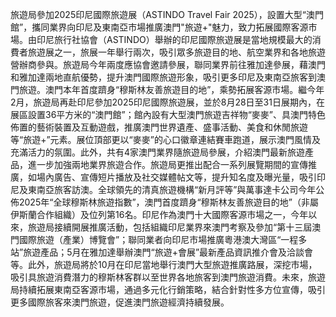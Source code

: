 旅遊局參加2025印尼國際旅遊展（ASTINDO Travel Fair 2025），設置大型“澳門館”，攜同業界向印尼及東南亞市場推廣澳門"旅遊+"魅力，致力拓展國際客源市場。由印尼旅行社協會（ASTINDO）舉辦的印尼國際旅遊展是當地規模最大的消費者旅遊展之一，旅展一年舉行兩次，吸引眾多旅遊目的地、航空業界和各地旅遊營辦商參與。旅遊局今年兩度應協會邀請參展，聯同業界前往雅加達參展，藉澳門和雅加達兩地直航優勢，提升澳門國際旅遊形象，吸引更多印尼及東南亞旅客到澳門旅遊。澳門本年首度躋身“穆斯林友善旅遊目的地”，乘勢拓展客源市場。繼今年2月，旅遊局再赴印尼參加2025印尼國際旅遊展，並於8月28日至31日展期內，在展區設置36平方米的“澳門館”；館內設有大型澳門旅遊吉祥物“麥麥”、具澳門特色佈置的藝術裝置及互動遊戲，推廣澳門世界遺產、盛事活動、美食和休閒旅遊等“旅遊+”元素。展位頂部更以“麥麥”的心口徽章連結賽車跑道，展示澳門風情及充滿活力的氛圍。此外，共有4家澳門業界隨旅遊局參展，介紹澳門最新旅遊產品，進一步加強兩地業界旅遊合作。旅遊局更推出配合一系列展覽期間的宣傳推廣，如場內廣告、宣傳短片播放及社交媒體帖文等，提升知名度及曝光量，吸引印尼及東南亞旅客訪澳。全球領先的清真旅遊機構“新月評等”與萬事達卡公司今年公佈2025年“全球穆斯林旅遊指數”，澳門首度躋身“穆斯林友善旅遊目的地”（非屬伊斯蘭合作組織）及位列第16名。印尼作為澳門十大國際客源市場之一，今年以來，旅遊局接續開展推廣活動，包括組織印尼業界來澳門考察及參加“第十三屆澳門國際旅遊（產業）博覽會”；聯同業者向印尼市場推廣粵港澳大灣區“一程多站”旅遊產品；5月在雅加達舉辦澳門“旅遊+會展”最新產品資訊推介會及洽談會等。此外，旅遊局將於10月在印尼當地舉行澳門大型旅遊推廣路展，深挖市場，吸引具旅遊消費潛力的穆斯林客群以至世界各地旅客到澳門旅遊消費。未來，旅遊局持續拓展東南亞客源市場，通過多元化行銷策略，結合針對性多方位宣傳，吸引更多國際旅客來澳門旅遊，促進澳門旅遊經濟持續發展。